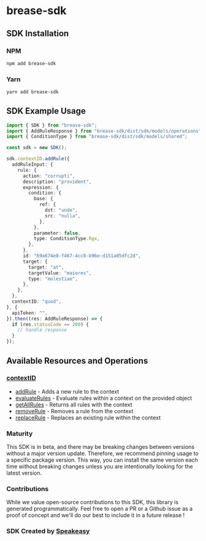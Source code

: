 # brease-sdk

<!-- Start SDK Installation -->
## SDK Installation

### NPM

```bash
npm add brease-sdk
```

### Yarn

```bash
yarn add brease-sdk
```
<!-- End SDK Installation -->

## SDK Example Usage
<!-- Start SDK Example Usage -->
```typescript
import { SDK } from "brease-sdk";
import { AddRuleResponse } from "brease-sdk/dist/sdk/models/operations";
import { ConditionType } from "brease-sdk/dist/sdk/models/shared";

const sdk = new SDK();

sdk.contextID.addRule({
  addRuleInput: {
    rule: {
      action: "corrupti",
      description: "provident",
      expression: {
        condition: {
          base: {
            ref: {
              dst: "unde",
              src: "nulla",
            },
          },
          parameter: false,
          type: ConditionType.Rgx,
        },
      },
      id: "69a674e0-f467-4cc8-b96e-d151a05dfc2d",
      target: {
        target: "at",
        targetValue: "maiores",
        type: "molestiae",
      },
    },
  },
  contextID: "quod",
}, {
  apiToken: "",
}).then((res: AddRuleResponse) => {
  if (res.statusCode == 200) {
    // handle response
  }
});
```
<!-- End SDK Example Usage -->

<!-- Start SDK Available Operations -->
## Available Resources and Operations


### [contextID](docs/sdks/contextid/README.md)

* [addRule](docs/sdks/contextid/README.md#addrule) - Adds a new rule to the context
* [evaluateRules](docs/sdks/contextid/README.md#evaluaterules) - Evaluate rules within a context on the provided object
* [getAllRules](docs/sdks/contextid/README.md#getallrules) - Returns all rules with the context
* [removeRule](docs/sdks/contextid/README.md#removerule) - Removes a rule from the context
* [replaceRule](docs/sdks/contextid/README.md#replacerule) - Replaces an existing rule within the context
<!-- End SDK Available Operations -->

### Maturity

This SDK is in beta, and there may be breaking changes between versions without a major version update. Therefore, we recommend pinning usage
to a specific package version. This way, you can install the same version each time without breaking changes unless you are intentionally
looking for the latest version.

### Contributions

While we value open-source contributions to this SDK, this library is generated programmatically.
Feel free to open a PR or a Github issue as a proof of concept and we'll do our best to include it in a future release !

### SDK Created by [Speakeasy](https://docs.speakeasyapi.dev/docs/using-speakeasy/client-sdks)

